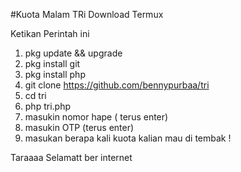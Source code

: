 #Kuota Malam TRi
Download Termux

Ketikan Perintah ini

1. pkg update && upgrade
2. pkg install git
3. pkg install php
4. git clone https://github.com/bennypurbaa/tri
5. cd tri
6. php tri.php
7. masukin nomor hape ( terus enter)
8. masukin OTP (terus enter)
9. masukan berapa kali kuota kalian mau di tembak !

Taraaaa 
Selamatt ber internet 
